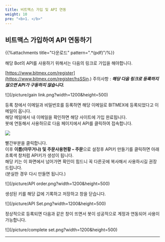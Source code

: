 ```yaml
---
title: 비트맥스 가입 및 API 연동
weight: 10
pre: "<b>1. </b>"
---
```



## 비트맥스 가입하여 API 연동하기

{{%attachments title="다운로드" pattern=".*(pdf)"/%}}

해당 Bot의 API를 사용하기 위해서는 다음의 링크로 가입을 해야합니다.

[https://www.bitmex.com/register](https://www.bitmex.com/register/hsSSin.)
주의사항 : ***해당 다음 링크로 등록하지 않으면 API가 구동하지 않습니다.***

![](/picture/gain link.png?width=1200&height=500)

등록 창에서 이메일과 비밀번호를 등록하면 해당 이메일로 BITMEX에 등록되었다고 이메일이 옵니다.</br>
해당 메일에서 내 이메일을 확인하면 해당 사이트에 가입 완료됩니다.</br>
봇에 연동해서 사용하므로 다음 페이지에서 API를 클릭하여 접속합니다.

![](/picture/API.png?width=1200&height=500)

빨간부분을 클릭합니다.</br>
이후 **이름(아무거나) 및 주문사용현황 – 주문**으로 설정후 API키 만들기를 클릭하면 아래 초록색 창처럼 API키가 생성이 됩니다.</br>
해당 키는 이 화면에서 넘어가면 확인이 힘드니 꼭 다른곳에 복사해서 사용하시길 권장드립니다.</br>
(분실한 경우 다시 만들면 됩니다.)

![](/picture/API order.png?width=1200&height=500)

생성된 키를 해당 값에 기록하고 저장하고 창을 닫습니다.

![](/picture/API Set.png?width=1200&height=500)

정상적으로 등록되면 다음과 같은 창이 뜨면서 봇이 성공적으로 계정과 연동되어 사용이 가능합니다.

![](/picture/complete set.png?width=1200&height=500)

---
